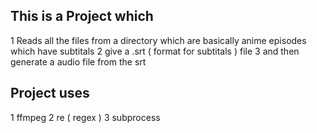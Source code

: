 ## This is a Project which

1 Reads all the files from a directory which are basically anime episodes which have subtitals
2 give a .srt ( format for subtitals ) file 
3 and then generate a audio file from the srt 

## Project uses 

1 ffmpeg 
2 re ( regex )
3 subprocess
